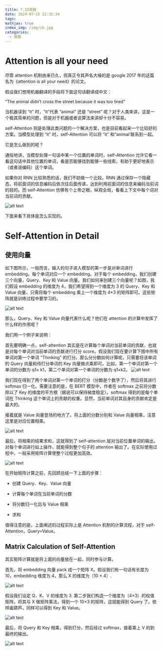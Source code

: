 ```yaml
---
title: 7.15周报
date: 2024-07-15 22:32:34
tags:
mathjax: true
index_img: /img/zb.jpg
categories:
  - 周报
---
```




# Attention is all your need

尽管 attention 机制由来已久，但真正令其声名大噪的是 google 2017 年的这篇名为《attention is all your need》的论文。

假设我们想用机器翻译的手段将下面这句话翻译成中文：

“The animal didn’t cross the street because it was too tired”

当机器读到 “it” 时，“it”代表 “animal” 还是 “street” 呢？对于人类来讲，这是一个极其简单的问题，但是对于机器或者说算法来讲却十分不容易。

self-Attention 则是处理此类问题的一个解决方案，也是目前看起来一个比较好的方案。当模型处理到 “it” 时，self-Attention 可以将 “it” 和“animal‘联系到一起。

它是怎么做到的呢？

通俗地讲，当模型处理一句话中某一个位置的单词时，self-Attention 允许它看一看这句话中其他位置的单词，看是否能够找到能够一些线索，有助于更好地表示（或者说编码）这个单词。

如果你对 RNN 比较熟悉的话，我们不妨做一个比较。RNN 通过保存一个隐藏态，将前面词的信息编码后依次往后面传递，达到利用前面词的信息来编码当前词的目的。而 self-Attention 仿佛有个上帝之眼，纵观全局，看看上下文中每个词对当前词的贡献。

![alt text](../img/1.jpg)

下面来看下具体是怎么实现的。

# Self-Attention in Detail

## 使用向量

如下图所示，一般而言，输入的句子进入模型的第一步是对单词进行 embedding，每个单词对应一个 embedding。对于每个 embedding，我们创建三个向量，Query、Key 和 Value 向量。我们如何来创建三个向量呢？如图，我们假设 embedding 的维度为 4，我们希望得到一个维度为 3 的 Query、Key 和 Value 向量，只需将每个 embedding 乘上一个维度为 4*3 的矩阵即可。这些矩阵就是训练过程中要学习的。

![alt text](../img/2.jpg)

那么，Query、Key 和 Value 向量代表什么呢？他们在 attention 的计算中发挥了什么样的作用呢？

我们用一个例子来说明：

首先要明确一点，self-attention 其实是在计算每个单词对当前单词的贡献，也就是对每个单词对当前单词的贡献进行打分 score。假设我们现在要计算下图中所有单词对第一个单词 "Thinking" 的打分。那么分分数如何计算呢，只需要将该单词的 Query 向量和待打分单词的 Key 向量做点乘即可。比如，第一个单词对第一个单词的分数为 q1× k1，第二个单词对第一个单词的分数为 q1×k2。
![alt text](../img/3.jpg)

我们现在得到了两个单词对第一个单词的打分（分数是个数字了），然后将其进行 softmax 归一化。需要注意的是，在 BERT 模型中，作者在 softmax 之前将分数除以了 Key 的维度的平方根（据说可以保持梯度稳定）。softmax 得到的是每个单词在 Thinking 这个单词上的贡献的权重。显然，当前单词对其自身的贡献肯定是最大的。  

接着就是 Value 向量登场的地方了。将上面的分数分别和 Value 向量相乘，注意这里是对应位置相乘。

![alt text](../img/4.jpg)


最后，将相乘的结果求和，这就得到了 self-attention 层对当前位置单词的输出。对每个单词进行如上操作，就能得到整个句子的 attention 输出了。在实际使用过程中，一般采用矩阵计算使整个过程更加高效。

![alt text](../img/5.jpg)

在开始矩阵计算之前，先回顾总结一下上面的步骤：  

*   创建 Query、Key、Value 向量

*   计算每个单词在当前单词的分数

*   将分数归一化后与 Value 相乘

*   求和

值得注意的是，上面阐述的过程实际上是 Attention 机制的计算流程，对于 self-Attention，Query=Value。

## Matrix Calculation of Self-Attention

其实矩阵计算就是将上面的向量放在一起，同时参与计算。

首先，将 embedding 向量 pack 成一个矩阵 X。假设我们有一句话有长度为 10，embedding 维度为 4，那么 X 的维度为（10 × 4）.

![alt text](../img/6.jpg)

假设我们设定 Q、K、V 的维度为 3. 第二步我们构造一个维度为（4×3）的权值矩阵。将其与 X 做矩阵乘法，得到一个 10×3 的矩阵，这就能得到 Query 了。依样画葫芦，同样可以得到 Key 和 Value。

![alt text](../img/7.jpg)

最后，将 Query 和 Key 相乘，得到打分，然后经过 softmax，接着乘上 V 的到最终的输出。

![alt text](../img/8.jpg)


